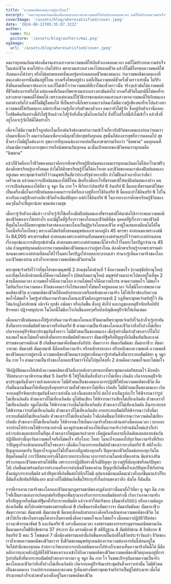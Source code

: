 ```yaml
---
title: 'ความพอดีของคนเราอยู่ตรงไหน?'
excerpt: 'คนเราทุกคนเกิดมาต้องดิ้นรนเสาะแสวงหาความพอดีให้กับตัวเองตลอดเวลา แต่ก็ไม่ประสบความสำเร็จในแต่ละชีวิต ขาดไปบ้าง เกินไปบ้าง พยายามเสาะแสวงหาไปตลอดชีวิต แล้วก็ไม่มีใครพบความพอดีให้กับตนเองได้ง่ายๆ หรือไม่เคยพบเคยเห็นเคยรู้มาก่อนตลอดชีวิตของตนเอง ว่าความพอดีของตนเองที่ตนเองต้องการนั้นมันอยู่ที่ไหน บางครั้งก็พบอยู่บ้าง แต่ก็เป็นความพอดีชั่วครั้งชั่วคราวเท่านั้น'
coverImage: '/assets/blog/wheresatisfied/cover.jpeg'
date: '2024-08-22T05:35:07.322Z'
author:
  name: Mai
  picture: '/assets/blog/authors/mai.png'
ogImage:
  url: '/assets/blog/wheresatisfied/cover.jpeg'
---
```


คนเราทุกคนเกิดมาต้องดิ้นรนเสาะแสวงหาความพอดีให้กับตัวเองตลอดเวลา แต่ก็ไม่ประสบความสำเร็จในแต่ละชีวิต ขาดไปบ้าง เกินไปบ้าง พยายามเสาะแสวงหาไปตลอดชีวิต แล้วก็ไม่มีใครพบความพอดีให้กับตนเองได้ง่ายๆ หรือไม่เคยพบเคยเห็นเคยรู้มาก่อนตลอดชีวิตของตนเอง ว่าความพอดีของตนเองที่ตนเองต้องการนั้นมันอยู่ที่ไหน บางครั้งก็พบอยู่บ้าง แต่ก็เป็นความพอดีชั่วครั้งชั่วคราวเท่านั้น ไม่จีรังยั่งยืนตามที่คนเราต้องการ และก็ไม่เข้าใจว่าความพอดีที่เราได้มาชั่วคราวนั้น จริงๆแล้วมันใช่ความพอดีที่ชีวิตต้องการหรือไม่ แต่ละคนที่เกิดมาก็พยายามเสาะแสวงหามันต่อไป บางครั้งชีวิตในชาตินี้ไม่พอที่จะแสวงหาความพอดีให้พบได้ เพราะแต่ละคนก็ใช้วิธีการของแต่ละคนเสาะแสวงหาความพอดีให้กับตนเองแตกต่างกันไป แต่ก็ไม่มีผู้ใดพบได้ ที่เป็นอย่างนี้ก็เพราะคนเราเกิดมาไม่มีความรู้เพียงพอที่จะไปแสวงหาความพอดีให้กับตนเอง แม้กระทั่งความรู้เกี่ยวกับตัวของตัวเอง คนเรายังไม่รู้จัก ซึ่งอยู่กับตัวเรานี่แหละ ใกล้ชิดติดกันอย่างนี้ยังไม่รู้จักแล้วจะไปรู้จักสิ่งอื่นๆนั้นไกลเกินไป สิ่งที่ใกล้ใกล้นี้ยังไม่เข้าใจ แล้วสิ่งที่อยู่ไกลจะรู้จักให้ดีได้อย่างไร

เพื่อจะได้มีความเข้าใจถูกต้องในเบื้องต้นจึงต้องขอทำความเข้าใจเกี่ยวกับชีวิตของตนเองก่อนว่าคนเราเกิดมาเพื่ออะไร คนเราเกิดมาเพื่อจะหนีทุกข์ไปหาสุขกันทุกคน สุขนั้นก็ต้องการสุขที่ถาวรตลอดไป สุขชั่วคราวไม่มีผู้ใดต้องการ สุขถาวรที่ทุกคนต้องการแปลเป็นภาษาธรรมเรียกว่า “นิพพาน” คนทุกคนที่เกิดมามีความต้องการสุขถาวรหรือนิพพานกันทุกคน ฉะนั้นเป้าหมายของชีวิตคนเราทุกคนคือ “นิพพาน”

แล้วก็ชีวิตคืออะไรชีวิตของคนเราคือการศึกษาเรียนรู้ฝึกฝนตนเองคนเราทุกคนเกิดมาไม่ได้อะไรมาฟรีๆ ต้องศึกษาเรียนรู้เอาทั้งหมด ถ้าไม่ได้ศึกษาเรียนรู้ก็ไม่ได้อะไรเลย และชีวิตของคนเราต้องฝึกฝนตนเองอยู่เสมอ พระพุทธเจ้าตรัสไว้ว่ามนุษย์เป็นสัตว์ประเสริฐด้วยการฝึก ถ้าไม่ฝึกแล้วเลวยิ่งกว่าสัตว์เดรัจฉาน แล้วคนเราจะฝึกฝนตนเองได้ที่ไหน มีเครื่องมืออะไรที่ธรรมชาติให้มาฝึกฝนตนเองบ้าง คนเราจะฝึกฝนตนเองได้ที่ตา หู จมูก ลิ้น กาย ใจ ที่เรียกว่าอินทรีย์ 6 อินทรีย์ 6 นี้แหละที่ธรรมชาติให้มาเป็นเครื่องมือในการฝึกฝนตนเองคนเราจะดีหรือเลวอยู่ที่การใช้อินทรีย์ 6 นี้แหละถ้าใช้อินทรีย์ 6 ไปในทางรับความรู้สึกอย่างเดียวชีวิตก็จะมีแต่ปัญหา แต่ถ้าใช้อินทรีย์ 6 ในการทางการศึกษาเรียนรู้ชีวิตของคนๆนั้นก็จะปัญหาน้อย พบแต่ความสุข

เมื่อเรารู้จักตัวเองดีแล้ว เราก็จะรู้จักใช้เครื่องมือฝึกฝนตนเองที่ธรรมชาติให้มาต่อไปเราจะพบความพอดีของชีวิตของเราได้อย่างไร และมีผู้ใดที่รู้เรื่องราวของโลกและชีวิตดีที่สุด บุคคลที่รู้เรื่องราวของชีวิตดีที่สุดในโลกก็คือพระพุทธเจ้าศาสดาเอกของโลกเป็นผู้รู้แจ้งโลกและชีวิต หาผู้ใดเสมอเหมือนไม่ได้ในโลกนี้หรือโลกไหนๆ พระองค์ได้ตรัสสั่งสอนมนุษย์และเทวดาอยู่ถึง 45 พรรษา คำสอนของพระองค์มีถึง 84,000 พระธรรมขันธ์ คำสอนของพระองค์ท่านทั้งหมดพระองค์ท่านสรุปไว้ว่าพระองค์ท่านสอนเรื่องทุกข์และการดับทุกข์เท่านั้น คำสอนของพระองค์ท่านขณะนี้ได้จารึกไว้ในพระไตรปิฎกจำนวน 45 เล่ม ถ้ามนุษย์ทุกคนต้องการความพอดีของชีวิตตนเองว่าอยู่ตรงไหน ต้องศึกษาเรียนรู้จากพระธรรมคำสอนของพระองค์ท่านที่สอนให้ไว้ในพระไตรปิฎกให้จบหลายๆรอบแล้ว ท่านจะรู้เห็นความจริงของโลกและชีวิตของท่าน แล้วก็จะหาพบความพอดีของชีวิตท่านได้

พระพุทธเจ้าตรัสไว้ว่าที่สุดโต่งของมนุษย์มี 2 ด้านสุดโต่งด้านที่ 1 คือความพอใจ (กามสุขัลลิกานุโยค) และที่สุดโต่งอีกด้านหนึ่งก็คือความไม่พอใจ (อัตตกิลมถานุโยค) มนุษย์ส่วนมากจะไปตกอยู่ในที่สุด 2 ด้านนี้ตลอดเวลา ความพอใจก็คือความโลภ ความไม่พอใจก็คือความโกรธ ตามความพอใจ ไม่พอใจไม่ทันเรียกว่าความหลง ชีวิตของคนเราจึงไปหลงพอใจไม่พอใจอยู่ตลอดเวลา จึงไม่มีโอกาสพบความพอดีของชีวิต ความพอดีของชีวิตก็คือหลักสายกลางหรือหลักของความจริง ไม่ไปเกี่ยวข้องกับความพอใจไม่พอใจ โดยรู้เท่าทันความจริงของโลกและชีวิตคือกฎธรรมชาติ 2 กฎที่พระพุทธเจ้าตรัสรู้ไว้ อันได้แก่กฎไตรลักษณ์ อนิจจัง ทุกขัง อนัตตา หรือเกิดขึ้น ตั้งอยู่ ดับไป และกฎของเหตุปัจจัยหรืออิทัปปัจจยตา ปฏิจจสมุปบาท ในโลกนี้ไม่มีอะไรเกิดขึ้นลอยๆหรือบังเอิญมีเหตุปัจจัยให้เกิดเสมอ

เมื่อคนเราฝึกฝนตนเองให้รู้เท่าทันความจริงของโลกและชีวิตตามที่พระพุทธเจ้าตรัสไว้แล้วก็จะรู้เท่าทันสิ่งที่มากระทบสัมผัสตัวของเราหรืออินทรีย์ 6 ตามความเป็นจริงของโลกและชีวิตว่าสิ่งทั้งปวงไม่เที่ยง เกิดจากเหตุปัจจัยมาประชุมกันชั่วคราว ไม่มีตัวตนเป็นของตนเอง เมื่อรู้อย่างนี้แล้วตัวของเราก็ไม่ไปหลงพอใจและไม่พอใจต่อสิ่งที่มากระทบสัมผัสตัวของเรา สัมมาทิฐิหรือปัญญาก็เกิดขึ้นทันทีและองค์ธรรมของมรรคมีองค์ 8 เกิดขึ้นตามมาคือสัมมาสังกัปปะ สัมมาวาจา สัมมากัมมันตะ สัมมาอาชีวะ สัมมาวายามะ สัมมาสติ สัมมาสมาธิ นี่คือหลักความจริง หรือหลักสายกลาง หรือหลักของความพอดี ความพอดีของชีวิตคนเราอยู่ตรงนี้ ความพอดีของชีวิตคนเราอยู่ตรงที่คนเรารู้เท่าทันสิ่งที่มากระทบสัมผัสตา หู จมูก ลิ้น กาย ใจ ตามความเป็นจริงของโลกและชีวิตเราจึงไม่ไปสุดโต่งทั้ง 2 ด้านคือความพอใจและไม่พอใจ

วิธีปฏิบัติตนเองให้เข้าถึงความพอดีของชีวิตก็เอาหลักทางสายเอกที่พระพุทธองค์ตรัสสอนไว้ คือหลักวิปัสสนาภาวนาพิจารณาขันธ์ 5 อินทรีย์ 6 ให้รู้ให้เห็นสิ่งทั้งปวงว่าไม่เที่ยง เกิดดับ เกิดจากเหตุปัจจัยมาประชุมกันชั่วคราวแล้วแตกสลาย ไม่มีตัวตนเป็นของตนเองการปฏิบัติให้ถึงความพอดีของชีวิต คือเริ่มตื่นนอนขึ้นมาให้เห็นทุกสิ่งทุกอย่างรวมทั้งตัวของเราไม่เที่ยง เกิดดับ ไม่มีตัวตนเป็นของตนเอง เกิดจากเหตุปัจจัยมาประชุมกันชั่วคราวเท่านั้น แล้วก็แตกสลายไป ต่อไป ตาเห็นรูปอะไร ให้พิจารณาว่ารูปไม่เที่ยงเกิดดับ ตัวของเราก็ไม่เที่ยงเกิดดับ หูได้ยินเสียง ให้พิจารณาว่าเสียงไม่เที่ยงเกิดดับ ตัวของเราก็ไม่เที่ยงเกิดดับ จมูกได้กลิ่น ให้พิจารณาว่ากลิ่นไม่เที่ยงเกิดดับ ตัวของเราก็ไม่เที่ยงเกิดดับ ลิ้นกระทบรส ให้พิจารณาว่ารสไม่เที่ยงเกิดดับ ตัวของเราก็ไม่เที่ยงเกิดดับ กายกระทบสัมผัสให้พิจารณาว่าสิ่งที่มากระทบสัมผัสไม่เที่ยงเกิดดับ ตัวของเราก็ไม่เที่ยงเกิดดับ ใจนึกคิดขึ้นมาให้พิจารณาว่าความคิดไม่เที่ยงเกิดดับ ตัวของเราก็ไม่เที่ยงเกิดดับ ให้พิจารณาให้เห็นความจริงทั้งสองด้านอย่างนี้ตลอดเวลา เวลาออกจากบ้านไปทำงานให้พิจารณาอย่างนี้ มองดูบ้านของตัวเองให้เห็นความจริงว่าบ้านฉันใหม่แล้วก็เก่า แล้วจะต้องแตกสลายในที่สุด ตัวของเราก็หนุ่มแก่แล้วตาย เห็นผู้คนทั้งหลายก็เกิดดับแตกสลายเช่นกันปฏิบัติอย่างนี้ทุกวันความพอใจหรือไม่พอใจ หรือโลภะ โทสะ โมหะก็จะลดลงไปทุกวันความจริงที่เรียกว่าปัญญาก็จะเข้ามาแทนที่ในใจของเรา เมื่อมีอะไรมากระทบสัมผัสตัวของเราทางอินทรีย์ 6 สติก็จะดึงปัญญาออกมารับ ปัญหาก็จะถูกแก้ไขไปในทางที่ถูกต้องทุกครั้ง ปัญหาของชีวิตก็ลดน้อยลงทุกวันในที่สุดก็หมดไป การวิปัสสนาอย่างนี้ไม่กระทบกระเทือนเวลาการทำงานในหน้าที่ของท่าน มีแต่จะเสริมสร้างงานและชีวิตของท่านให้ดีขึ้น เพราะการปฏิบัติอย่างนี้จึงมีปัญญา (ความรู้ที่ดับทุกข์หรือแก้ปัญหาได้) เกิดขึ้นมาพร้อมกับการทำงานหรือการดำเนินชีวิตของท่าน ปัญญาที่เกิดขึ้นก็จะแก้ปัญหาให้กับท่านตั้งแต่ถูกกระทบสัมผัส แล้วปัญหาที่เกิดขึ้นต่อไปอีกก็ไม่มี อุปมาเหมือนเมล็ดมะม่วงที่งอกขึ้นมาแล้วก็รีบบี้มันทิ้งเสียทันทีที่มันงอก มะม่วงก็ไม่มีต้นเกิดขึ้นให้รกรุงรังในบ้านของเราอีก ฉันใด ก็ฉันนั้น

การที่เราเอาความจริงของโลกและชีวิตตามกฎธรรมชาติของกฎดังกล่าวนั้นมาตั้งไว้ที่ตา หู จมูก ลิ้น กาย ใจที่เป็นทางแห่งการเกิดทุกข์หรือปัญหาพื้นฐานรองรับการกระทบสัมผัสอย่างนี้ เรียกว่าเอาความจริงหรือปัญญาหรือสัมมาทิฐิมาตั้งรับกระทบสัมผัส แล้วจะทำให้ดำริชอบ (สัมมาสังกัปปะ) หรือความคิดถูกต้องเกิดขึ้น ต่อไปองค์ธรรมของมรรคมีองค์ 8 เกิดขึ้นครบคือสัมมาวาจา สัมมากัมมันตะ สัมมาอาชีวะ สัมมาวายามะ สัมมาสติ สัมมาสมาธิ นี่แหละคือหลักสายกลางคือหรือหลักแห่งความพอดีของชีวิต ไม่เข้าไปเกี่ยวข้องในทางสุดโต่งทางใดทางหนึ่งคือความพอใจและไม่พอใจ เมื่อคนเราปฏิบัติวิปัสสนาภาวนาพิจารณาขันธ์ 5 และอินทรีย์ 6 อย่างนี้ตลอดเวลา องค์ธรรมของการบรรลุมรรคผลนิพพานเกิดขึ้นตามครบโพธิปักขิยธรรม 37 ประการ คือ มรรคมีองค์ 8 สติปัฏฐาน 4 สัมมัปปธาน 4 อิทธิบาท 4 อินทรีย์ 5 พละ 5 โพชฌงค์ 7 เมื่อมีองค์ธรรมเหล่านี้เกิดขึ้นครบเป็นปกติในชีวิตประจำวันแล้ว ชีวิตของเราก็จะพบความพอดีของชีวิตถาวร ซึ่งชีวิตของมนุษย์ทุกคนต้องการความต้องการอันนี้ซ่อนอยู่ในจิตใต้สำนึกของทุกคน ถ้าสภาวะจิตเบาบางจากกิเลสตัณหาลงไปบ้างก็จะมองเห็นความจริงอันนี้ได้ นี่คือหลักการและหลักปฏิบัติให้ชีวิตของเราเองเข้าไปถึงความพอดีของชีวิตความพอดีของชีวิตทุกคนอยู่ที่การรู้เท่าทันสิ่งที่มากระทบสัมผัสตัวของเราทางตา หู จมูก ลิ้น กาย ใจ ในขณะปัจจุบันตามความเป็นจริงของโลกและชีวิตว่าสิ่งทั้งปวงไม่เที่ยงเกิดดับ เกิดจากเหตุปัจจัยมาประชุมกันชั่วคราวเท่านั้น ไม่มีตัวตนเป็นของตนเอง ว่างเปล่าจากตนและของตน รู้เห็นอย่างนี้พระพุทธเจ้าตรัสว่าเป็นผู้ไม่ประมาท เมื่อไม่ประมาทแล้วก็จะนำพาตัวเองตั้งอยู่ในความพอดีของชีวิต
